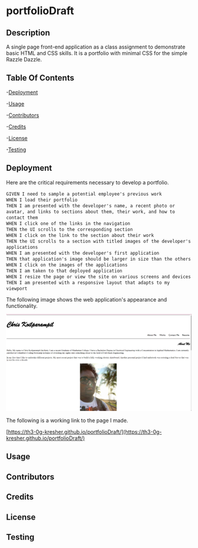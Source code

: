 # portfolioDraft

## Description
 A single page front-end application as a class assignment to demonstrate basic HTML and CSS skills. It is a portfolio with minimal CSS for the simple Razzle Dazzle.


## Table Of Contents

-[Deployment](#Deployment)

-[Usage](#Usage)

-[Contributors](#Contributors)

-[Credits](#Credits)

-[License](#License)

-[Testing](#Testing)

## Deployment 

Here are the critical requirements necessary to develop a portfolio.

```
GIVEN I need to sample a potential employee's previous work
WHEN I load their portfolio
THEN I am presented with the developer's name, a recent photo or avatar, and links to sections about them, their work, and how to contact them
WHEN I click one of the links in the navigation
THEN the UI scrolls to the corresponding section
WHEN I click on the link to the section about their work
THEN the UI scrolls to a section with titled images of the developer's applications
WHEN I am presented with the developer's first application
THEN that application's image should be larger in size than the others
WHEN I click on the images of the applications
THEN I am taken to that deployed application
WHEN I resize the page or view the site on various screens and devices
THEN I am presented with a responsive layout that adapts to my viewport
```
The following image shows the web application's appearance and functionality.

![The Portfolio Webpage with Heading, Nav Bar, about me section and A profile Picture.](assets/images/PortfolioExample.png)

The following is a working link to the page I made.

[https://th3-0g-kresher.github.io/portfolioDraft/](https://th3-0g-kresher.github.io/portfolioDraft/)
## Usage 

## Contributors

## Credits


## License


## Testing
